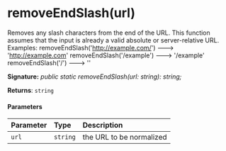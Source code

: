 # removeEndSlash(url)

Removes any slash characters from the end of the URL. This function assumes that the input is already a valid absolute or server-relative URL. Examples: removeEndSlash('http://example.com/') ---> 'http://example.com' removeEndSlash('/example') ---> '/example' removeEndSlash('/') ---> ''

**Signature:** _public static removeEndSlash(url: string): string;_

**Returns**: `string`



#### Parameters


| Parameter	   | Type    | Description |
|:-------------|:---------------|:------------|
| `url`    | `string` | the URL to be normalized |

